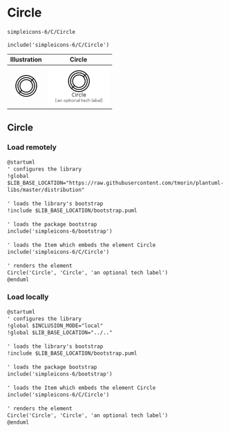 # Circle


```text
simpleicons-6/C/Circle
```

```text
include('simpleicons-6/C/Circle')
```



| Illustration | Circle |
| :---: | :---: |
| ![illustration for Illustration](../../simpleicons-6/C/Circle.png) | ![illustration for Circle](../../simpleicons-6/C/Circle.Local.png) |




## Circle

### Load remotely
```plantuml
@startuml
' configures the library
!global $LIB_BASE_LOCATION="https://raw.githubusercontent.com/tmorin/plantuml-libs/master/distribution"

' loads the library's bootstrap
!include $LIB_BASE_LOCATION/bootstrap.puml

' loads the package bootstrap
include('simpleicons-6/bootstrap')

' loads the Item which embeds the element Circle
include('simpleicons-6/C/Circle')

' renders the element
Circle('Circle', 'Circle', 'an optional tech label')
@enduml
```

### Load locally
```plantuml
@startuml
' configures the library
!global $INCLUSION_MODE="local"
!global $LIB_BASE_LOCATION="../.."

' loads the library's bootstrap
!include $LIB_BASE_LOCATION/bootstrap.puml

' loads the package bootstrap
include('simpleicons-6/bootstrap')

' loads the Item which embeds the element Circle
include('simpleicons-6/C/Circle')

' renders the element
Circle('Circle', 'Circle', 'an optional tech label')
@enduml
```

